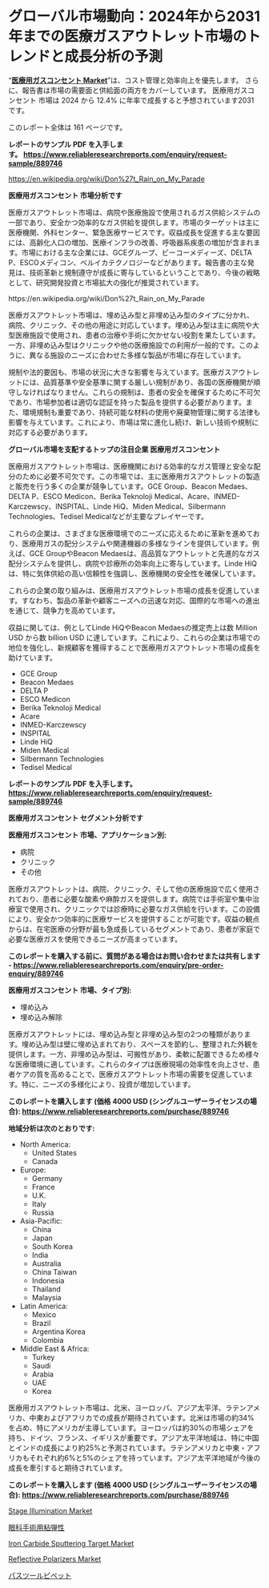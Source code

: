 <p><h1>グローバル市場動向：2024年から2031年までの医療ガスアウトレット市場のトレンドと成長分析の予測</h1></p><p>&ldquo;<strong><a href="https://www.reliableresearchreports.com/medical-gas-outlets-r889746">医療用ガスコンセント Market</a></strong>&rdquo;は、コスト管理と効率向上を優先します。 さらに、報告書は市場の需要面と供給面の両方をカバーしています。 医療用ガスコンセント 市場は 2024 から 12.4% に年率で成長すると予想されています2031 です。</p>
<p>このレポート全体は 161 ページです。</p>
<p><strong>レポートのサンプル PDF を入手します。&nbsp;<a href="https://www.reliableresearchreports.com/enquiry/request-sample/889746">https://www.reliableresearchreports.com/enquiry/request-sample/889746</a></strong></p>
<p><a href="https://en.wikipedia.org/wiki/Don%27t_Rain_on_My_Parade">https://en.wikipedia.org/wiki/Don%27t_Rain_on_My_Parade</a></p>
<p><strong>医療用ガスコンセント 市場分析です</strong></p>
<p><p>医療ガスアウトレット市場は、病院や医療施設で使用されるガス供給システムの一部であり、安全かつ効率的なガス供給を提供します。市場のターゲットは主に医療機関、外科センター、緊急医療サービスです。収益成長を促進する主な要因には、高齢化人口の増加、医療インフラの改善、呼吸器系疾患の増加が含まれます。市場における主な企業には、GCEグループ、ビーコーメディーズ、DELTA P、ESCOメディコン、ベルイカテクノロジーなどがあります。報告書の主な発見は、技術革新と規制遵守が成長に寄与しているということであり、今後の戦略として、研究開発投資と市場拡大の強化が推奨されています。</p></p>
<p>https://en.wikipedia.org/wiki/Don%27t_Rain_on_My_Parade</p>
<p><p>医療ガスアウトレット市場は、埋め込み型と非埋め込み型のタイプに分かれ、病院、クリニック、その他の用途に対応しています。埋め込み型は主に病院や大型医療施設で使用され、患者の治療や手術に欠かせない役割を果たしています。一方、非埋め込み型はクリニックや他の医療施設での利用が一般的です。このように、異なる施設のニーズに合わせた多様な製品が市場に存在しています。</p><p>規制や法的要因も、市場の状況に大きな影響を与えています。医療ガスアウトレットには、品質基準や安全基準に関する厳しい規制があり、各国の医療機関が順守しなければなりません。これらの規制は、患者の安全を確保するために不可欠であり、市場参加者は適切な認証を持った製品を提供する必要があります。また、環境規制も重要であり、持続可能な材料の使用や廃棄物管理に関する法律も影響を与えています。これにより、市場は常に進化し続け、新しい技術や規制に対応する必要があります。</p></p>
<p><strong>グローバル市場を支配するトップの注目企業 医療用ガスコンセント</strong></p>
<p><p>医療用ガスアウトレット市場は、医療機関における効率的なガス管理と安全な配分のために必要不可欠です。この市場では、主に医療用ガスアウトレットの製造と販売を行う多くの企業が競争しています。GCE Group、Beacon Medaes、DELTA P、ESCO Medicon、Berika Teknoloji Medical、Acare、INMED-Karczewscy、INSPITAL、Linde HiQ、Miden Medical、Silbermann Technologies、Tedisel Medicalなどが主要なプレイヤーです。</p><p>これらの企業は、さまざまな医療環境でのニーズに応えるために革新を進めており、医療用ガスの配分システムや関連機器の多様なラインを提供しています。例えば、GCE GroupやBeacon Medaesは、高品質なアウトレットと先進的なガス配分システムを提供し、病院や診療所の効率向上に寄与しています。Linde HiQは、特に気体供給の高い信頼性を強調し、医療機関の安全性を確保しています。</p><p>これらの企業の取り組みは、医療用ガスアウトレット市場の成長を促進しています。すなわち、製品の革新や顧客ニーズへの迅速な対応、国際的な市場への進出を通じて、競争力を高めています。</p><p>収益に関しては、例としてLinde HiQやBeacon Medaesの推定売上は数 Million USD から数 billion USD に達しています。これにより、これらの企業は市場での地位を強化し、新規顧客を獲得することで医療用ガスアウトレット市場の成長を助けています。</p></p>
<p><ul><li>GCE Group</li><li>Beacon Medaes</li><li>DELTA P</li><li>ESCO Medicon</li><li>Berika Teknoloji Medical</li><li>Acare</li><li>INMED-Karczewscy</li><li>INSPITAL</li><li>Linde HiQ</li><li>Miden Medical</li><li>Silbermann Technologies</li><li>Tedisel Medical</li></ul></p>
<p><strong>レポートのサンプル PDF を入手します。 <a href="https://www.reliableresearchreports.com/enquiry/request-sample/889746">https://www.reliableresearchreports.com/enquiry/request-sample/889746</a></strong></p>
<p><strong>医療用ガスコンセント セグメント分析です</strong></p>
<p><strong>医療用ガスコンセント 市場、アプリケーション別:</strong></p>
<p><ul><li>病院</li><li>クリニック</li><li>その他</li></ul></p>
<p><p>医療ガスアウトレットは、病院、クリニック、そして他の医療施設で広く使用されており、患者に必要な酸素や麻酔ガスを提供します。病院では手術室や集中治療室で使用され、クリニックでは診療時に必要なガス供給を行います。この設備により、安全かつ効率的に医療サービスを提供することが可能です。収益の観点からは、在宅医療の分野が最も急成長しているセグメントであり、患者が家庭で必要な医療ガスを使用できるニーズが高まっています。</p></p>
<p><strong>このレポートを購入する前に、質問がある場合はお問い合わせまたは共有します - <a href="https://www.reliableresearchreports.com/enquiry/pre-order-enquiry/889746">https://www.reliableresearchreports.com/enquiry/pre-order-enquiry/889746</a></strong></p>
<p><strong>医療用ガスコンセント 市場、タイプ別:</strong></p>
<p><ul><li>埋め込み</li><li>埋め込み解除</li></ul></p>
<p><p>医療ガスアウトレットには、埋め込み型と非埋め込み型の2つの種類があります。埋め込み型は壁に埋め込まれており、スペースを節約し、整理された外観を提供します。一方、非埋め込み型は、可搬性があり、柔軟に配置できるため様々な医療環境に適しています。これらのタイプは医療現場の効率性を向上させ、患者ケアの質を高めることで、医療ガスアウトレット市場の需要を促進しています。特に、ニーズの多様化により、投資が増加しています。</p></p>
<p><strong>このレポートを購入します (価格 4000 USD (シングルユーザーライセンスの場合): <a href="https://www.reliableresearchreports.com/purchase/889746">https://www.reliableresearchreports.com/purchase/889746</a></strong></p>
<p><strong>地域分析は次のとおりです:</strong></p>
<p><ul>
    <li>
        North America:
        <ul>
            <li>United States</li>
            <li>Canada</li>
        </ul>
    </li>
    <li>
        Europe:
        <ul>
            <li>Germany</li>
            <li>France</li>
            <li>U.K.</li>
            <li>Italy</li>
            <li>Russia</li>
        </ul>
    </li>
    <li>
        Asia-Pacific:
        <ul>
            <li>China</li>
            <li>Japan</li>
            <li>South Korea</li>
            <li>India</li>
            <li>Australia</li>
            <li>China Taiwan</li>
            <li>Indonesia</li>
            <li>Thailand</li>
            <li>Malaysia</li>
        </ul>
    </li>
    <li>
        Latin America:
        <ul>
            <li>Mexico</li>
            <li>Brazil</li>
            <li>Argentina Korea</li>
            <li>Colombia</li>
        </ul>
    </li>
    <li>
        Middle East & Africa:
        <ul>
            <li>Turkey</li>
            <li>Saudi</li>
            <li>Arabia</li>
            <li>UAE</li>
            <li>Korea</li>
        </ul>
    </li>
    </ul></p>
<p><p>医療用ガスアウトレット市場は、北米、ヨーロッパ、アジア太平洋、ラテンアメリカ、中東およびアフリカでの成長が期待されています。北米は市場の約34%を占め、特にアメリカが主導しています。ヨーロッパは約30%の市場シェアを持ち、ドイツ、フランス、イギリスが重要です。アジア太平洋地域は、特に中国とインドの成長により約25%と予測されています。ラテンアメリカと中東・アフリカもそれぞれ約6%と5%のシェアを持っています。アジア太平洋地域が今後の成長を牽引すると期待されています。</p></p>
<p><strong>このレポートを購入します (価格 4000 USD (シングルユーザーライセンスの場合): <a href="https://www.reliableresearchreports.com/purchase/889746">https://www.reliableresearchreports.com/purchase/889746</a></strong></p>
<p><p><a href="https://github.com/prosalinda88/Market-Research-Report-List-6/blob/main/stage-illumination-market.md">Stage Illumination Market</a></p><p><a href="https://github.com/lababdou/Market-Research-Report-List-6/blob/main/96787782076.md">眼科手術用粘弾性</a></p><p><a href="https://medium.com/@welsonwiden94552/iron-carbide-sputtering-target-market-size-growth-trends-statistics-forecasts-2024-2031-f2069e35dbab">Iron Carbide Sputtering Target Market</a></p><p><a href="https://github.com/NorbertYates/Market-Research-Report-List-6/blob/main/reflective-polarizers-market.md">Reflective Polarizers Market</a></p><p><a href="https://medium.com/@dm15982023/%E3%82%B0%E3%83%AD%E3%83%BC%E3%83%90%E3%83%AB%E3%83%91%E3%82%B9%E3%83%81%E3%83%A5%E3%83%BC%E8%A9%A6%E8%96%AC%E6%8E%A1%E5%8F%96%E7%94%A8%E3%83%94%E3%83%9A%E3%83%83%E3%83%88%E5%B8%82%E5%A0%B4%E3%81%AE%E5%B8%82%E5%A0%B4%E5%8B%95%E5%90%91-%E4%BA%88%E6%B8%AC%E3%81%A8%E5%88%86%E6%9E%90-2024%E5%B9%B4-2031%E5%B9%B4-fbaad2037545">パスツールピペット</a></p></p>